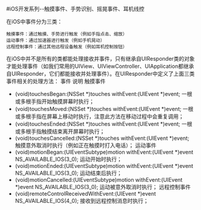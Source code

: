 #iOS开发系列--触摸事件、手势识别、摇晃事件、耳机线控

在iOS中事件分为三类：

    触摸事件：通过触摸、手势进行触发（例如手指点击、缩放）
    运动事件：通过加速器进行触发（例如手机晃动）
    远程控制事件：通过其他远程设备触发（例如耳机控制按钮）



在iOS中并不是所有的类都能处理接收并事件，只有继承自UIResponder类的对象才能处理事件（如我们常用的UIView、UIViewController、UIApplication都继承自UIResponder，它们都能接收并处理事件）。在UIResponder中定义了上面三类事件相关的处理方法：
事件 	说明
触摸事件 	 
- (void)touchesBegan:(NSSet *)touches withEvent:(UIEvent *)event; 	一根或多根手指开始触摸屏幕时执行；
- (void)touchesMoved:(NSSet *)touches withEvent:(UIEvent *)event; 	一根或多根手指在屏幕上移动时执行，注意此方法在移动过程中会重复调用；
- (void)touchesEnded:(NSSet *)touches withEvent:(UIEvent *)event; 	一根或多根手指触摸结束离开屏幕时执行；
- (void)touchesCancelled:(NSSet *)touches withEvent:(UIEvent *)event; 	触摸意外取消时执行（例如正在触摸时打入电话）；
运动事件 	 
- (void)motionBegan:(UIEventSubtype)motion withEvent:(UIEvent *)event NS_AVAILABLE_IOS(3_0); 	运动开始时执行；
- (void)motionEnded:(UIEventSubtype)motion withEvent:(UIEvent *)event NS_AVAILABLE_IOS(3_0); 	运动结束后执行；
- (void)motionCancelled:(UIEventSubtype)motion withEvent:(UIEvent *)event NS_AVAILABLE_IOS(3_0); 	运动被意外取消时执行；
远程控制事件 	 
- (void)remoteControlReceivedWithEvent:(UIEvent *)event NS_AVAILABLE_IOS(4_0); 	接收到远程控制消息时执行；
